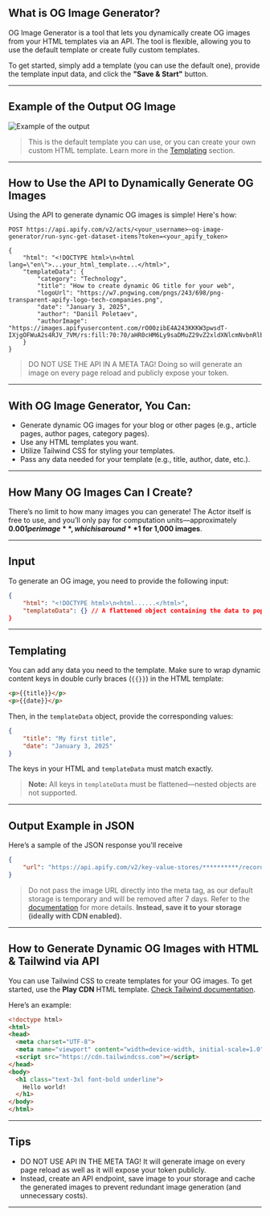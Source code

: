 ## What is OG Image Generator?

OG Image Generator is a tool that lets you dynamically create OG images from your HTML templates via an API. The tool is flexible, allowing you to use the default template or create fully custom templates.

To get started, simply add a template (you can use the default one), provide the template input data, and click the **"Save & Start"** button.

---

## Example of the Output OG Image

![Example of the output](https://i.ibb.co/xM4vt5k/og-image-1055ac96-26f3-4f6c-9759-af4f0441c59a.jpg)

> This is the default template you can use, or you can create your own custom HTML template. Learn more in the [Templating](#templating) section.

---

## How to Use the API to Dynamically Generate OG Images

Using the API to generate dynamic OG images is simple! Here's how:

```
POST https://api.apify.com/v2/acts/<your_username>~og-image-generator/run-sync-get-dataset-items?token=<your_apify_token>

{
    "html": "<!DOCTYPE html>\n<html lang=\"en\">...your_html_template...</html>",
    "templateData": {
        "category": "Technology",
        "title": "How to create dynamic OG title for your web",
        "logoUrl": "https://w7.pngwing.com/pngs/243/698/png-transparent-apify-logo-tech-companies.png",
        "date": "January 3, 2025",
        "author": "Daniil Poletaev",
        "authorImage": "https://images.apifyusercontent.com/rO00zibE4A243KKKW3pwsdT-IXjgOFWuA2s4RJV_7VM/rs:fill:70:70/aHR0cHM6Ly9saDMuZ29vZ2xldXNlcmNvbnRlbnQuY29tL2EvQUNnOG9jSWRPZ1QxMHAxblVSbGhKZUswSlZUdXpLZzJmVWN6MkEtNGZka1hwVWRSX1NtOVFSZw"
    }
}
```

> DO NOT USE THE API IN A META TAG! Doing so will generate an image on every page reload and publicly expose your token.

---

## With OG Image Generator, You Can:

- Generate dynamic OG images for your blog or other pages (e.g., article pages, author pages, category pages).
- Use any HTML templates you want.
- Utilize Tailwind CSS for styling your templates.
- Pass any data needed for your template (e.g., title, author, date, etc.).

---

## How Many OG Images Can I Create?

There’s no limit to how many images you can generate! The Actor itself is free to use, and you’ll only pay for computation units—approximately **$0.001 per image**, which is around **$1 for 1,000 images**.

---

## Input

To generate an OG image, you need to provide the following input:

```json
{
    "html": "<!DOCTYPE html>\n<html......</html>",
    "templateData": {} // A flattened object containing the data to populate your HTML template. Each key must match a placeholder in your template (e.g., {{title}}).
}
```

---

## Templating

You can add any data you need to the template. Make sure to wrap dynamic content keys in double curly braces (`{{}}`) in the HTML template:

```html
<p>{{title}}</p>
<p>{{date}}</p>
```

Then, in the `templateData` object, provide the corresponding values:

```json
{
    "title": "My first title",
    "date": "January 3, 2025"
}
```

The keys in your HTML and `templateData` must match exactly.
> **Note:** All keys in `templateData` must be flattened—nested objects are not supported.

---

## Output Example in JSON

Here’s a sample of the JSON response you'll receive

```json
{
    "url": "https://api.apify.com/v2/key-value-stores/**********/records/og-image-**********.jpg"
}
```

> Do not pass the image URL directly into the meta tag, as our default storage is temporary and will be removed after 7 days. Refer to the [documentation](https://docs.apify.com/platform/storage/usage#data-retention) for more details.
> **Instead, save it to your storage (ideally with CDN enabled).**

---

## How to Generate Dynamic OG Images with HTML & Tailwind via API

You can use Tailwind CSS to create templates for your OG images. To get started, use the **Play CDN** HTML template. [Check Tailwind documentation](https://tailwindcss.com/docs/installation/play-cdn).

Here’s an example:

```html
<!doctype html>
<html>
<head>
  <meta charset="UTF-8">
  <meta name="viewport" content="width=device-width, initial-scale=1.0">
  <script src="https://cdn.tailwindcss.com"></script>
</head>
<body>
  <h1 class="text-3xl font-bold underline">
    Hello world!
  </h1>
</body>
</html>
```

---

## Tips

- DO NOT USE API IN THE META TAG! It will generate image on every page reload as well as it will expose your token publicly.
- Instead, create an API endpoint, save image to your storage and cache the generated images to prevent redundant image generation (and unnecessary costs).

---

